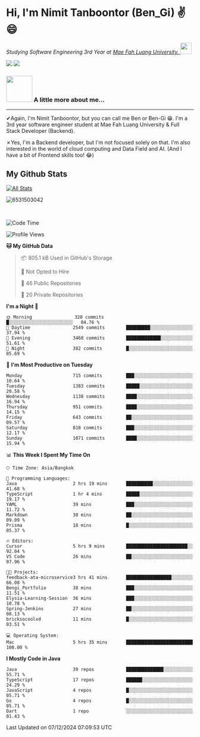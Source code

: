 # Hi, I'm Nimit Tanboontor (Ben_Gi) ✌😄
<p><em>Studying Software Engineering 3rd Year at <a href="https://en.mfu.ac.th/home.html"> Mae Fah Luang University.
</a><img src="https://media.giphy.com/media/WUlplcMpOCEmTGBtBW/giphy.gif" width="30"> </em></p>


[![](https://img.shields.io/badge/linkedin-%230077B5.svg?style=for-the-badge&logo=linkedin)]([https://www.linkedin.com/in/thanaphoom-babparn/](https://www.linkedin.com/in/nimit-tanbooutor-798139246/))
[![](https://img.shields.io/badge/Medium-12100E?style=for-the-badge&logo=medium&logoColor=white)](https://medium.com/@nimittanbooutor)

### <img src="https://media.giphy.com/media/VgCDAzcKvsR6OM0uWg/giphy.gif" width="70"> A little more about me...  

<hr> <!-- Horizontal line -->

&#10004;Again, I'm Nimit Tanboontor, but you can call me Ben or Ben-Gi 😁. I'm a 3rd year software engineer student at Mae Fah Luang University & Full Stack Developer (Backend).

&#10007;Yes, I'm a Backend developer, but I'm not focused solely on that. I'm also interested in the world of cloud computing and Data Field and AI. (And I have a bit of Frontend skills too! 😂)


## My Github Stats

[![All Stats](https://github-readme-stats.vercel.app/api?username=6531503042&show_icons=true&theme=algolia)](https://github.com/6531503042)

<p><img align="center" src="https://github-readme-streak-stats.herokuapp.com/?user=6531503042&" alt="6531503042" /></p>

<br />


<!--START_SECTION:waka-->
![Code Time](http://img.shields.io/badge/Code%20Time-253%20hrs%2054%20mins-blue)

![Profile Views](http://img.shields.io/badge/Profile%20Views-50-blue)

**🐱 My GitHub Data** 

> 📦 805.1 kB Used in GitHub's Storage 
 > 
> 🚫 Not Opted to Hire
 > 
> 📜 46 Public Repositories 
 > 
> 🔑 20 Private Repositories 
 > 
**I'm a Night 🦉** 

```text
🌞 Morning                320 commits         █░░░░░░░░░░░░░░░░░░░░░░░░   04.76 % 
🌆 Daytime                2549 commits        █████████░░░░░░░░░░░░░░░░   37.94 % 
🌃 Evening                3468 commits        █████████████░░░░░░░░░░░░   51.61 % 
🌙 Night                  382 commits         █░░░░░░░░░░░░░░░░░░░░░░░░   05.69 % 
```
📅 **I'm Most Productive on Tuesday** 

```text
Monday                   715 commits         ███░░░░░░░░░░░░░░░░░░░░░░   10.64 % 
Tuesday                  1383 commits        █████░░░░░░░░░░░░░░░░░░░░   20.58 % 
Wednesday                1138 commits        ████░░░░░░░░░░░░░░░░░░░░░   16.94 % 
Thursday                 951 commits         ████░░░░░░░░░░░░░░░░░░░░░   14.15 % 
Friday                   643 commits         ██░░░░░░░░░░░░░░░░░░░░░░░   09.57 % 
Saturday                 818 commits         ███░░░░░░░░░░░░░░░░░░░░░░   12.17 % 
Sunday                   1071 commits        ████░░░░░░░░░░░░░░░░░░░░░   15.94 % 
```


📊 **This Week I Spent My Time On** 

```text
🕑︎ Time Zone: Asia/Bangkok

💬 Programming Languages: 
Java                     2 hrs 19 mins       ██████████░░░░░░░░░░░░░░░   41.68 % 
TypeScript               1 hr 4 mins         █████░░░░░░░░░░░░░░░░░░░░   19.17 % 
YAML                     39 mins             ███░░░░░░░░░░░░░░░░░░░░░░   11.72 % 
Markdown                 30 mins             ██░░░░░░░░░░░░░░░░░░░░░░░   09.09 % 
Prisma                   18 mins             █░░░░░░░░░░░░░░░░░░░░░░░░   05.37 % 

🔥 Editors: 
Cursor                   5 hrs 9 mins        ███████████████████████░░   92.04 % 
VS Code                  26 mins             ██░░░░░░░░░░░░░░░░░░░░░░░   07.96 % 

🐱‍💻 Projects: 
feedback-ata-microservice3 hrs 41 mins       █████████████████░░░░░░░░   66.08 % 
Bengi_Portfolio          38 mins             ███░░░░░░░░░░░░░░░░░░░░░░   11.51 % 
Elysia-Learning-Session  36 mins             ███░░░░░░░░░░░░░░░░░░░░░░   10.78 % 
Spring-Jenkins           27 mins             ██░░░░░░░░░░░░░░░░░░░░░░░   08.13 % 
bricksocoolxd            11 mins             █░░░░░░░░░░░░░░░░░░░░░░░░   03.51 % 

💻 Operating System: 
Mac                      5 hrs 35 mins       █████████████████████████   100.00 % 
```

**I Mostly Code in Java** 

```text
Java                     39 repos            ██████████████░░░░░░░░░░░   55.71 % 
TypeScript               17 repos            ██████░░░░░░░░░░░░░░░░░░░   24.29 % 
JavaScript               4 repos             █░░░░░░░░░░░░░░░░░░░░░░░░   05.71 % 
Go                       4 repos             █░░░░░░░░░░░░░░░░░░░░░░░░   05.71 % 
Dart                     1 repo              ░░░░░░░░░░░░░░░░░░░░░░░░░   01.43 % 
```




 Last Updated on 07/12/2024 07:09:53 UTC
<!--END_SECTION:waka-->
